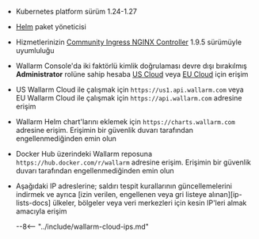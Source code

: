 * Kubernetes platform sürüm 1.24-1.27
* [Helm](https://helm.sh/) paket yöneticisi
* Hizmetlerinizin [Community Ingress NGINX Controller](https://github.com/kubernetes/ingress-nginx) 1.9.5 sürümüyle uyumluluğu
* Wallarm Console'da iki faktörlü kimlik doğrulaması devre dışı bırakılmış **Administrator** rolüne sahip hesaba [US Cloud](https://us1.my.wallarm.com/) veya [EU Cloud](https://my.wallarm.com/) için erişim
* US Wallarm Cloud ile çalışmak için `https://us1.api.wallarm.com` veya EU Wallarm Cloud ile çalışmak için `https://api.wallarm.com` adresine erişim
* Wallarm Helm chart'larını eklemek için `https://charts.wallarm.com` adresine erişim. Erişimin bir güvenlik duvarı tarafından engellenmediğinden emin olun
* Docker Hub üzerindeki Wallarm reposuna `https://hub.docker.com/r/wallarm` adresine erişim. Erişimin bir güvenlik duvarı tarafından engellenmediğinden emin olun
* Aşağıdaki IP adreslerine; saldırı tespit kurallarının güncellemelerini indirmek ve ayrıca [izin verilen, engellenen veya gri listeye alınan][ip-lists-docs] ülkeler, bölgeler veya veri merkezleri için kesin IP'leri almak amacıyla erişim

    --8<-- "../include/wallarm-cloud-ips.md"